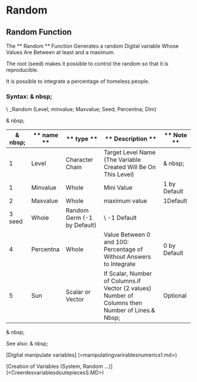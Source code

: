 # Random

## Random Function

The ** Random ** Function Generates a random Digital variable Whose Values ​​Are Between at least and a maximum.

The root (seed) makes it possible to control the random so that it is reproducible.

It is possible to integrate a percentage of homeless people.

### Syntax: & nbsp;

\ _Random (Level; minvalue; Maxvalue; Seed; Percentna; Dim)

& nbsp;

| & nbsp; | ** name ** | ** type ** | ** Description ** | ** Note ** |
| --- | --- | --- | --- | --- |
| &#49; | Level | Character Chain | Target Level Name (The Variable Created Will Be On This Level) | & nbsp; |
| &#49; | Minvalue | Whole | Mini Value | &#49; by Default |
| &#50; | Maxvalue | Whole | maximum value | &#49;Default |
| &#51; seed | Whole | Random Germ (-1 by Default) | \ -1 Default |
| &#52; | Percentna | Whole | Value Between 0 and 100: Percentage of Without Answers to Integrate | &#48; by Default |
| &#53; | Sun | Scalar or Vector | If Scalar, Number of Columns.if Vector (2 values) Number of Columns then Number of Lines.& Nbsp; | Optional |

& nbsp;

See also: & nbsp;

[Digital manipulate variables] (<manipulatingvarirablesnumerics1.md>)

[Creation of Variables (System, Random ...)] (<CreerdesvariablesdoutepiecesS.MD>)